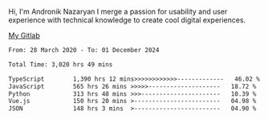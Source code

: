 Hi, I'm Andronik Nazaryan
I merge a passion for usability and user experience with technical knowledge to create cool digital experiences.

[My Gitlab](https://gitlab.com/anridev24)

<!--START_SECTION:waka-->

```txt
From: 28 March 2020 - To: 01 December 2024

Total Time: 3,020 hrs 49 mins

TypeScript        1,390 hrs 12 mins>>>>>>>>>>>>-------------   46.02 %
JavaScript        565 hrs 26 mins >>>>>--------------------   18.72 %
Python            313 hrs 48 mins >>>----------------------   10.39 %
Vue.js            150 hrs 20 mins >------------------------   04.98 %
JSON              148 hrs 3 mins  >------------------------   04.90 %
```

<!--END_SECTION:waka-->
